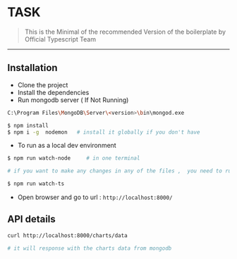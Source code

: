 # TASK

> This is the Minimal of the recommended Version of the boilerplate by Official Typescript Team

---
## Installation
- Clone the project
- Install the dependencies
- Run mongodb server ( If Not Running)
```bash
C:\Program Files\MongoDB\Server\<version>\bin\mongod.exe
```

```bash
$ npm install
$ npm i -g  nodemon   # install it globally if you don't have
```
- To run as a local dev environment

```bash
$ npm run watch-node     # in one terminal

# if you want to make any changes in any of the files ,  you need to run the typescript compiler

$ npm run watch-ts

```
- Open browser and go to url :  `http://localhost:8000/`




## API details
```bash
curl http://localhost:8000/charts/data

# it will response with the charts data from mongodb
```



